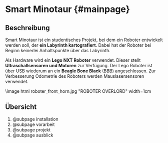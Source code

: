 Smart Minotaur {#mainpage}
===

## Beschreibung

Smart Minotaur ist ein studentisches Projekt, bei dem ein Roboter
entwickelt werden soll, der __ein Labyrinth kartografiert__. Dabei hat der
Roboter bei Beginn keinerlei Anhaltspunkte über das Labyrinth.

Als Hardware wird ein __Lego NXT Roboter__ verwendet. Dieser stellt 
__Ultraschallsensoren und Motoren__ zur Verfügung. Der Lego Roboter ist über
USB wiederum an ein __Beagle Bone Black__ (BBB) angeschlossen. Zur
Verbesserung Odometrie des Roboters werden Mauslasersensoren verwendet.

\image html roboter_front_horn.jpg "ROBOTER OVERLORD" width=1cm

## Übersicht

1. @subpage installation
2. @subpage vorarbeit
3. @subpage projekt
4. @subpage ausblick




